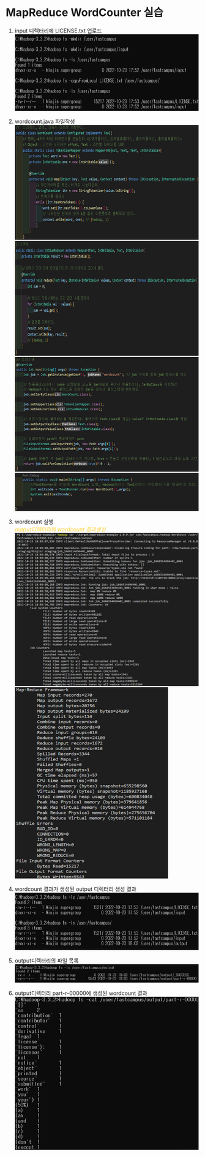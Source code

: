 # MapReduce WordCounter 실습
1. input 디렉터리에 LICENSE.txt 업로드  
<img src="../img/wordcount실습-%20라이센스파일copytolocal%20명령창.png" width = "600" height = "200"></img>  

2. wordcount.java 파일작성  
<img src="../img/wordcount실습-%20맵퍼%20java.png" width = "600" height = "300"></img>   
<img src="../img/wordcount실습-%20리듀서%20java.png" width = "600" height = "300"></img>   
<img src="../img/wordcount실습-%20드라이버%20java.png" width = "600" height = "300"></img>   
<img src="../img/wordcount실습-%20메인%20java.png" width = "500" height = "100"></img>  

3. wordcount 실행  
<span style="color:#ffd33d">*output디렉터리에 wordcount 결과생성*</span>  
<img src="../img/java%20wordcount%20실행1.png" width = "500" height = "400"></img>  
<img src="../img/java%20wordcount%20실행2.png" width = "400" height = "500"></img>

4. wordcount 결과가 생성된 output 디렉터리 생성 결과  
<img src="../img/wordcount실습-%20output%20파일%20생성%20명령창.png" width = "500" height = "150"></img>

5. output디렉터리의 파일 목록  
<img src="../img/wordcount실습-%20결과%20명령창.png" width = "600" ></img>

6. output디렉터리 part-r-00000에 생성된 wordcount 결과  
<img src="../img/wordcount실습-%20wordcount결과%20명령창.png" width = "500" height = "400"></img>